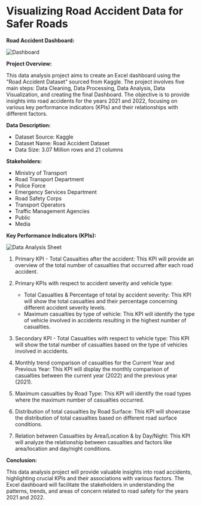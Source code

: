 # Visualizing Road Accident Data for Safer Roads

**Road Accident Dashboard:**

![Dashboard]()

**Project Overview:**

This data analysis project aims to create an Excel dashboard using the "Road Accident Dataset" sourced from Kaggle. The project involves five main steps: Data Cleaning, Data Processing, Data Analysis, Data Visualization, and creating the final Dashboard. 
The objective is to provide insights into road accidents for the years 2021 and 2022, focusing on various key performance indicators (KPIs) and their relationships with different factors.

**Data Description:**

- Dataset Source: Kaggle
- Dataset Name: Road Accident Dataset
- Data Size: 3.07 Million rows and 21 columns

**Stakeholders:**

- Ministry of Transport
- Road Transport Department
- Police Force
- Emergency Services Department
- Road Safety Corps
- Transport Operators
- Traffic Management Agencies
- Public
- Media

**Key Performance Indicators (KPIs):**

![Data Analysis Sheet]()

1. Primary KPI - Total Casualties after the accident: This KPI will provide an overview of the total number of casualties that occurred after each road accident.

2. Primary KPIs with respect to accident severity and vehicle type:
   - Total Casualties & Percentage of total by accident severity: This KPI will show the total casualties and their percentage concerning different accident severity levels.
   - Maximum casualties by type of vehicle: This KPI will identify the type of vehicle involved in accidents resulting in the highest number of casualties.

3. Secondary KPI - Total Casualties with respect to vehicle type: This KPI will show the total number of casualties based on the type of vehicles involved in accidents.

4. Monthly trend comparison of casualties for the Current Year and Previous Year: This KPI will display the monthly comparison of casualties between the current year (2022) and the previous year (2021).

5. Maximum casualties by Road Type: This KPI will identify the road types where the maximum number of casualties occurred.

6. Distribution of total casualties by Road Surface: This KPI will showcase the distribution of total casualties based on different road surface conditions.

7. Relation between Casualties by Area/Location & by Day/Night: This KPI will analyze the relationship between casualties and factors like area/location and day/night conditions.

**Conclusion:**

This data analysis project will provide valuable insights into road accidents, highlighting crucial KPIs and their associations with various factors. 
The Excel dashboard will facilitate the stakeholders in understanding the patterns, trends, and areas of concern related to road safety for the years 2021 and 2022.
